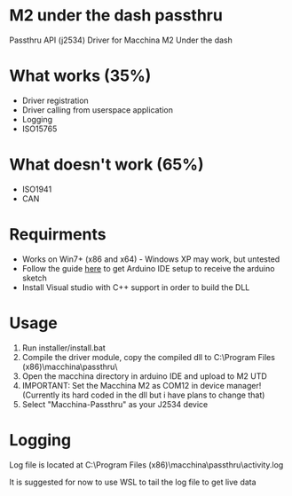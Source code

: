 # M2 under the dash passthru
Passthru API (j2534) Driver for Macchina M2 Under the dash

# What works (35%)
* Driver registration
* Driver calling from userspace application
* Logging
* ISO15765

# What doesn't work (65%)
* ISO1941
* CAN

# Requirments
* Works on Win7+ (x86 and x64) - Windows XP may work, but untested
* Follow the guide [here](https://docs.macchina.cc/m2-docs/arduino) to get Arduino IDE setup to receive the arduino sketch
* Install Visual studio with C++ support in order to build the DLL


# Usage
1. Run installer/install.bat
2. Compile the driver module, copy the compiled dll to C:\Program Files (x86)\macchina\passthru\
3. Open the macchina directory in arduino IDE and upload to M2 UTD
4. IMPORTANT: Set the Macchina M2 as COM12 in device manager! (Currently its hard coded in the dll but i have plans to change that)
5. Select "Macchina-Passthru" as your J2534 device

# Logging
Log file is located at C:\Program Files (x86)\macchina\passthru\activity.log

It is suggested for now to use WSL to tail the log file to get live data
